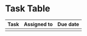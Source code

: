 # Task Table


| Task | Assigned to | Due date |
| ---- | ----------- | -------- |
|      |             |          |

